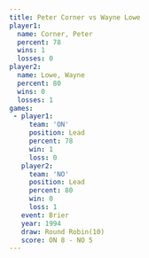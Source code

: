 ```yaml
---
title: Peter Corner vs Wayne Lowe
player1:             
  name: Corner, Peter
  percent: 78        
  wins: 1            
  losses: 0          
player2:             
  name: Lowe, Wayne  
  percent: 80        
  wins: 0            
  losses: 1          
games:
 - player1:        
     team: 'ON'    
     position: Lead
     percent: 78   
     win: 1        
     loss: 0       
   player2:        
     team: 'NO'    
     position: Lead
     percent: 80   
     win: 0        
     loss: 1       
   event: Brier         
   year: 1994           
   draw: Round Robin(10)
   score: ON 8 - NO 5   
---
```

